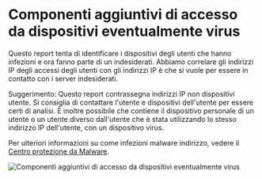 <properties
    pageTitle="Componenti aggiuntivi di accesso da dispositivi eventualmente virus"
    description="Un report che include accesso tentativi che sono state eseguite da dispositivi in cui alcuni tipi di malware (malware) potrebbe essere in esecuzione."
    services="active-directory"
    documentationCenter=""
    authors="SSalahAhmed"
    manager="gchander"
    editor=""/>

<tags
    ms.service="active-directory"
    ms.workload="identity"
    ms.tgt_pltfrm="na"
    ms.devlang="na"
    ms.topic="article"
    ms.date="03/04/2016"
    ms.author="saah;kenhoff"/>


# <a name="sign-ins-from-possibly-infected-devices"></a>Componenti aggiuntivi di accesso da dispositivi eventualmente virus
Questo report tenta di identificare i dispositivi degli utenti che hanno infezioni e ora fanno parte di un indesiderati. Abbiamo correlare gli indirizzi IP degli accessi degli utenti con gli indirizzi IP è che si vuole per essere in contatto con i server indesiderati.

Suggerimento: Questo report contrassegna indirizzi IP non dispositivi utente. Si consiglia di contattare l'utente e dispositivi dell'utente per essere certi di analisi. È inoltre possibile che contiene il dispositivo personale di un utente o un utente diverso dall'utente che è stata utilizzando lo stesso indirizzo IP dell'utente, con un dispositivo virus.

Per ulteriori informazioni su come infezioni malware indirizzo, vedere il [Centro protezione da Malware](http://go.microsoft.com/fwlink/?linkid=335773).

![Componenti aggiuntivi di accesso da dispositivi eventualmente virus](./media/active-directory-reporting-sign-ins-from-possibly-infected-devices/signInsFromPossiblyInfectedDevices.PNG)

